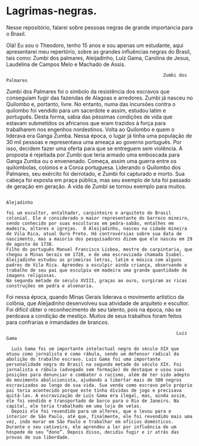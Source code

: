 # Lagrimas-negras.
Nesse repositório, falarei sobre pessoas negras de grande importancia para o Brasil.

Olá! Eu sou o Theodoro, tenho 15 anos e sou apenas um estudante, aqui apresentarei meu repertório, sobre as grandes influências negras do Brasil, tais como: Zumbi dos palmares, Aleijadinho, Luíz Gama, Carolina de Jesus, Laudelina de Campos Melo e Machado de Assis.

                                                               Zumbi dos Palmares                    

  Zumbi dos Palmares foi o símbolo da resistência dos escravos que conseguiam fugir das fazendas de Alagoas e arredores.
Zumbi já nasceu no Quilombo e, portanto, livre. No entanto, numa das incursões contra o quilombo foi vendido para um sacerdote e assim, estudou latim e português.
  Desta forma, sabia das péssimas condições de vida que estavam submetidos os africanos que eram trazidos à força para trabalharem nos engenhos nordestinos.
Volta ao Quilombo e quem o liderava era Ganga Zumba. Nessa época, o lugar já tinha uma população de 30 mil pessoas e representava uma ameaça ao governo português. Por  isso, decidem fazer uma oferta para que se entreguem sem violência.
  A proposta é rejeitada por Zumbi que teria armado uma emboscada para Ganga Zumba ou o envenenado. Começa, assim uma guerra entre os quilombolas, colonos e a Coroa portuguesa.
  Liderando o Quilombo dos Palmares, seu exército foi derrotado, e Zumbi foi capturado e morto. Sua cabeça foi exposta em praça pública, mas seu exemplo de luta foi passado de geração em geração. A vida de Zumbi se tornou exemplo para muitos.  

                                                                   Alejadinho

    foi um escultor, entalhador, carpinteiro e arquiteto do Brasil colonial. Ele é considerado o maior representante do barroco mineiro, sendo conhecido por suas esculturas em pedra-sabão, entalhes em madeira, altares e igrejas.  O Aleijadinho, nasceu na cidade mineira de Vila Rica, atual Ouro Preto. Há controvérsias sobre sua data de nascimento, mas a maioria dos pesquisadores dizem que ele nasceu em 29 de agosto de 1738.
    Filho do português Manuel Francisco Lisboa, mestre de carpintaria, que chegou a Minas Gerais em 1728, e de uma escravizada chamada Isabel.
    Aleijadinho estudou as primeiras letras, latim e música com alguns padres de Vila Rica. Aprendeu a esculpir ainda criança, observando o trabalho de seu pai que esculpiu em madeira uma grande quantidade de imagens religiosas.
    Na segunda metade do século XVIII, graças ao ouro, surgiram as ricas construções em pedra e alvenaria.
Foi nessa época, quando Minas Gerais liderava o movimento artístico da colônia, que Aleijadinho desenvolveu sua atividade de arquiteto e escultor.
    Foi difícil obter o reconhecimento de seu talento, pois na época, não se perdoava a condição de mestiço. Muitos de seus trabalhos foram feitos para confrarias e irmandades de brancos.  

                                                                    Luiz Gama

      Luís Gama foi um importante intelectual negro do século XIX que atuou como jornalista e como rábula, sendo um defensor radical da abolição do trabalho escravo. Luís Gama foi uma importante personalidade negra do Brasil na segunda metade do século XIX. Foi jornalista e rábula (advogado sem formação) de destaque e usou suas posições para denunciar e combater o racismo, além de ter sido adepto do movimento abolicionista, ajudando a libertar mais de 500 negros escravizados ao longo de sua vida. Sua venda como escravo pelo próprio pai teria acontecido porque este tinha dívidas de jogo e precisava quitá-las. A escravização de Luís Gama era ilegal, mas, ainda assim, ele foi vendido e transportado de barco para o Rio de Janeiro. Na capital, ele teria trabalhado em uma loja de velas.
      Depois ele foi revendido para um alferes, que o levou para o interior de São Paulo, até que, finalmente, ele foi revendido mais uma vez, indo morar em São Paulo e trabalhar em ofícios domésticos. Durante o seu cativeiro, ele aprendeu a ler por influência de um hóspede de seu “dono”. Depois disso, decidiu fugir e ir atrás das provas de sua liberdade.

      









                                                                    
